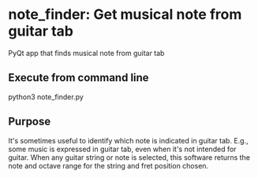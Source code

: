 # note_finder: Get musical note from guitar tab
PyQt app that finds musical note from guitar tab

## Execute from command line
python3 note_finder.py

## Purpose
It's sometimes useful to identify which note is indicated in guitar tab. E.g., some music is expressed in guitar tab, even when it's not intended for guitar. When any guitar string or note is selected, this software returns the note and octave range for the string and fret position chosen.
